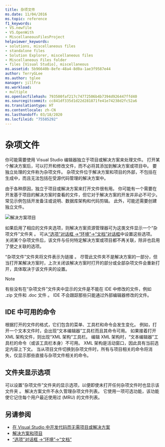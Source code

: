 ```yaml
---
title: 杂项文件
ms.date: 11/04/2016
ms.topic: reference
f1_keywords:
- VS.newfile
- VS.OpenWith
- MiscellaneousFilesProject
helpviewer_keywords:
- solutions, miscellaneous files
- standalone files
- Solution Explorer, miscellaneous files
- Miscellaneous Files folder
- files [Visual Studio], miscellaneous
ms.assetid: 5b96640b-8efe-48a4-8d0a-1ae3f9587e44
author: TerryGLee
ms.author: tglee
manager: jillfra
ms.workload:
- multiple
ms.openlocfilehash: 793500faf217c74772506b4b7394d926447ffd40
ms.sourcegitcommit: cc841df335d1d22d281871fe41e74238d2fc52a6
ms.translationtype: HT
ms.contentlocale: zh-CN
ms.lasthandoff: 03/18/2020
ms.locfileid: "75585292"
---
```

# <a name="miscellaneous-files"></a>杂项文件

你可能需要使用 Visual Studio 编辑器独立于项目或解决方案来处理文件。 打开某个解决方案后，可以打开和修改文件，而不必将其添加到解决方案或项目中。 要独立处理的文件称为杂项文件。 杂项文件位于解决方案和项目的外部，不包括在生成中，而且无法包括在受源代码管理的解决方案中。

由于各种原因，独立于项目或解决方案来打开文件很有用。 你可能有一个需要在开发基于项目的解决方案时查看的文件，但它对于解决方案的开发并非必不可少。 常见示例包括开发备注或说明、数据库架构和代码剪辑。 此外，可能还需要创建独立文件。

![解决方案项目](../../ide/reference/media/projects_solutions_misc.gif)

如果启用了相应的文件夹选项，则解决方案资源管理器可为这类文件显示一个“杂项文件”文件夹  。 可从[“选项”对话框 ->“环境”->“文档”对话框](../../ide/reference/documents-environment-options-dialog-box.md)中设置这些选项。 关闭某个杂项文件后，该文件与任何特定解决方案或项目都不再关联，除非也启用了使之关联的选项。

“杂项文件”文件夹将文件表示为链接  。 尽管此文件夹不是解决方案的一部分，但当打开某解决方案时，上次关闭该解决方案时打开的部分或全部杂项文件会重新打开，具体取决于该文件夹的设置。

> [!NOTE]
> 有些没有在“杂项文件”文件夹中显示的文件是不能在 IDE 中修改的文件，例如 .zip 文件和 .doc 文件  。 IDE 不会跟踪那些只能通过外部编辑器修改的文件。

## <a name="commands-available-in-the-ide"></a>IDE 中可用的命令

根据打开的文件的格式，它们包含的菜单、工具栏和命令会发生变化。 例如，打开一个文本文件时，会出现“文本编辑器”工具栏而且其命令可用。 如果接着打开 XML 架构文件，则出现“XML 架构”工具栏。 编辑 XML 架构时，“文本编辑器”工具栏的命令（或该工具栏本身）不可用。 XML 架构是活动窗口，因此具有当前选定内容上下文。 当从项目文件切换到杂项文件时，所有与项目相关的命令将消失，仅显示那些直接与杂项文件相关的命令。

## <a name="folder-display-options"></a>文件夹显示选项

可以设置“杂项文件”文件夹的显示选项，以便即使未打开任何杂项文件时也显示该文件夹  。 解决方案文件不永久管理杂项文件列表。 它使用一项可选功能，该功能使它记住每个用户最近使用过 (MRU) 的文件列表。

## <a name="see-also"></a>另请参阅

- [在 Visual Studio 中开发代码而无需项目或解决方案](../develop-code-in-visual-studio-without-projects-or-solutions.md)
- [解决方案和项目](../../ide/solutions-and-projects-in-visual-studio.md)
- [“选项”对话框 ->“环境”->“文档”](../../ide/reference/documents-environment-options-dialog-box.md)
